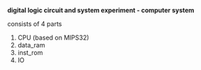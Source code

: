 **digital logic circuit and system experiment - computer system**

consists of 4 parts

1. CPU (based on MIPS32)
2. data_ram
3. inst_rom
4. IO